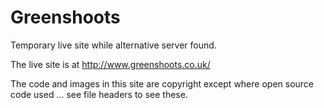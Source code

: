 Greenshoots
===========

Temporary live site while alternative server found.

The live site is at http://www.greenshoots.co.uk/

The code and images in this site are copyright except where open source code used ... see file headers to see these.
